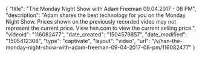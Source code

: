 {
    "title": "The Monday Night Show with Adam Freeman 09.04.2017 - 08 PM",
    "description": "Adam shares the best technology for you on the Monday Night Show.  Prices shown on the previously recorded video may not represent the current price. View hsn.com to view the current selling price.",
    "videoid": "116082477",
    "date_created": "1504579857",
    "date_modified": "1505412308",
    "type": "captivate",
    "layout": "video",
    "url": "\/v\/hsn-the-monday-night-show-with-adam-freeman-09-04-2017-08-pm\/116082477"
}
